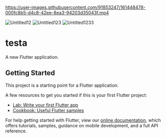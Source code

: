 

https://user-images.githubusercontent.com/91853247/161448478-000fc8b5-d4c8-42ee-8ea3-94203d35043f.mp4

![Untitled12](https://user-images.githubusercontent.com/91853247/161445838-647a91a1-2597-4726-811a-46df54f77f87.png)
![Untitled123](https://user-images.githubusercontent.com/91853247/161445842-442e910d-c1a2-41fb-9f82-95255f1b11ac.png)
![Untitled1233](https://user-images.githubusercontent.com/91853247/161445845-eff0d541-ed65-4102-bca5-43b087fd2966.png)
# testa

A new Flutter application.

## Getting Started

This project is a starting point for a Flutter application.

A few resources to get you started if this is your first Flutter project:

- [Lab: Write your first Flutter app](https://flutter.dev/docs/get-started/codelab)
- [Cookbook: Useful Flutter samples](https://flutter.dev/docs/cookbook)

For help getting started with Flutter, view our
[online documentation](https://flutter.dev/docs), which offers tutorials,
samples, guidance on mobile development, and a full API reference.
